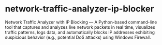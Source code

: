 # network-traffic-analyzer-ip-blocker
Network Traffic Analyzer with IP Blocking — A Python-based command-line tool that captures and analyzes live network packets in real time, visualizes traffic patterns, logs data, and automatically blocks IP addresses exhibiting suspicious behavior (e.g., potential DoS attacks) using Windows Firewall.

